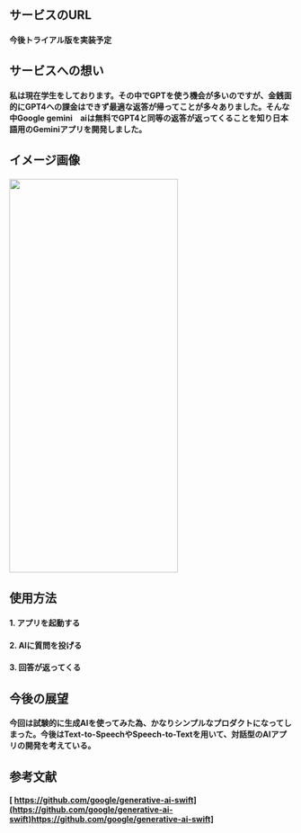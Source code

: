 ## **サービスのURL** 
#### 今後トライアル版を実装予定

## **サービスへの想い** 
#### 私は現在学生をしております。その中でGPTを使う機会が多いのですが、金銭面的にGPT4への課金はできず最適な返答が帰ってことが多々ありました。そんな中Google gemini　aiは無料でGPT4と同等の返答が返ってくることを知り日本語用のGeminiアプリを開発しました。

## **イメージ画像** 
#### <img src="https://drive.google.com/file/d/1Nq86LICvnR_IvxsrVyfOYgm_k35JEnUM/view?usp=drive_link" width="300" height="700">
## **使用方法**
#### 1. アプリを起動する
#### 2. AIに質問を投げる
#### 3. 回答が返ってくる

## **今後の展望**
#### 今回は試験的に生成AIを使ってみた為、かなりシンプルなプロダクトになってしまった。今後はText-to-SpeechやSpeech-to-Textを用いて、対話型のAIアプリの開発を考えている。

## **参考文献**
#### [ https://github.com/google/generative-ai-swift](https://github.com/google/generative-ai-swift)https://github.com/google/generative-ai-swift]


